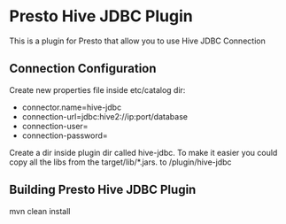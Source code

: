 # Presto Hive JDBC Plugin

This is a plugin for Presto that allow you to use Hive JDBC Connection

## Connection Configuration

Create new properties file inside etc/catalog dir:

* connector.name=hive-jdbc
* connection-url=jdbc:hive2://ip:port/database
* connection-user=<your-username>
* connection-password=<your-password>

Create a dir inside plugin dir called hive-jdbc. To make it easier you could copy all the libs from the target/lib/*.jars. to /plugin/hive-jdbc

## Building Presto Hive JDBC Plugin

mvn clean install
